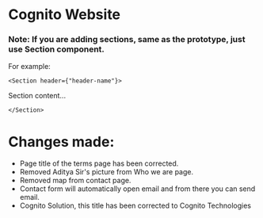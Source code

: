# Cognito Website

### Note: If you are adding sections, same as the prototype, just use Section component.

For example:

`<Section header={"header-name"}>`

Section content...

`</Section>`


# Changes made:

* Page title of the terms page has been corrected.
* Removed Aditya Sir's picture from Who we are page.
* Removed map from contact page.
* Contact form will automatically open email and from there you can send email.
* Cognito Solution, this title has been corrected to Cognito Technologies
